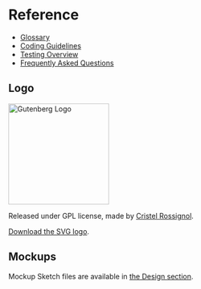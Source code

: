 # Reference

- [Glossary](../docs/reference/glossary.md)
- [Coding Guidelines](../docs/reference/coding-guidelines.md)
- [Testing Overview](../docs/reference/testing-overview.md)
- [Frequently Asked Questions](../docs/reference/faq.md)

## Logo
<img width="200px" src="https://raw.githubusercontent.com/WordPress/gutenberg/master/docs/final-g-wapuu-black.svg?sanitize=true" alt="Gutenberg Logo" />

Released under GPL license, made by [Cristel Rossignol](https://twitter.com/cristelrossi).

[Download the SVG logo](https://github.com/WordPress/gutenberg/blob/master/docs/final-g-wapuu-black.svg).

## Mockups

Mockup Sketch files are available in <a href="https://wordpress.org/gutenberg/handbook/reference/design-principles/#more-resources">the Design section</a>.
